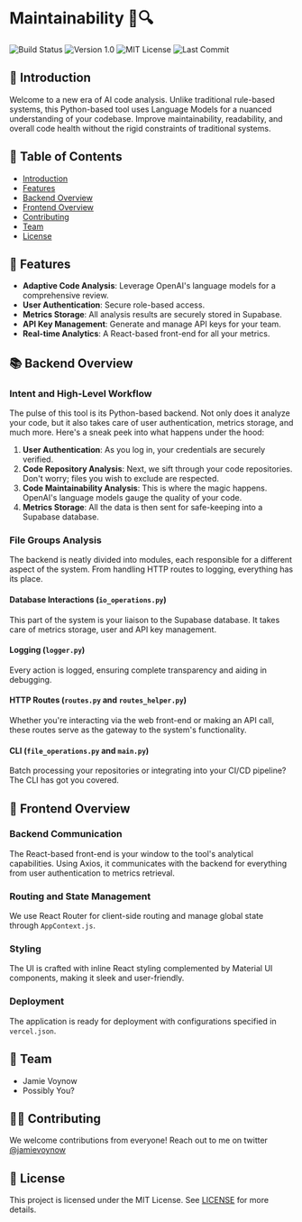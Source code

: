 
# Maintainability 🧠🔍

![Build Status](https://img.shields.io/badge/build-passing-brightgreen)
![Version 1.0](https://img.shields.io/badge/version-1.0-blue)
![MIT License](https://img.shields.io/badge/license-MIT-green)
![Last Commit](https://img.shields.io/github/last-commit/voynow/maintainability)

## 🌟 Introduction

Welcome to a new era of AI code analysis. Unlike traditional rule-based systems, this Python-based tool uses Language Models for a nuanced understanding of your codebase. Improve maintainability, readability, and overall code health without the rigid constraints of traditional systems. 

## 🚀 Table of Contents

- [Introduction](#-introduction)
- [Features](#-features)
- [Backend Overview](#-backend-overview)
- [Frontend Overview](#-frontend-overview)
- [Contributing](#-contributing)
- [Team](#-team)
- [License](#-license)

## 🌈 Features

- **Adaptive Code Analysis**: Leverage OpenAI's language models for a comprehensive review.
- **User Authentication**: Secure role-based access.
- **Metrics Storage**: All analysis results are securely stored in Supabase.
- **API Key Management**: Generate and manage API keys for your team.
- **Real-time Analytics**: A React-based front-end for all your metrics.

## 📚 Backend Overview

### Intent and High-Level Workflow

The pulse of this tool is its Python-based backend. Not only does it analyze your code, but it also takes care of user authentication, metrics storage, and much more. Here's a sneak peek into what happens under the hood:

1. **User Authentication**: As you log in, your credentials are securely verified.
2. **Code Repository Analysis**: Next, we sift through your code repositories. Don't worry; files you wish to exclude are respected.
3. **Code Maintainability Analysis**: This is where the magic happens. OpenAI's language models gauge the quality of your code.
4. **Metrics Storage**: All the data is then sent for safe-keeping into a Supabase database.

### File Groups Analysis

The backend is neatly divided into modules, each responsible for a different aspect of the system. From handling HTTP routes to logging, everything has its place.

#### Database Interactions (`io_operations.py`)

This part of the system is your liaison to the Supabase database. It takes care of metrics storage, user and API key management. 

#### Logging (`logger.py`)

Every action is logged, ensuring complete transparency and aiding in debugging.

#### HTTP Routes (`routes.py` and `routes_helper.py`)

Whether you're interacting via the web front-end or making an API call, these routes serve as the gateway to the system's functionality.

#### CLI (`file_operations.py` and `main.py`)

Batch processing your repositories or integrating into your CI/CD pipeline? The CLI has got you covered.

## 🎨 Frontend Overview

### Backend Communication

The React-based front-end is your window to the tool's analytical capabilities. Using Axios, it communicates with the backend for everything from user authentication to metrics retrieval.

### Routing and State Management

We use React Router for client-side routing and manage global state through `AppContext.js`.

### Styling

The UI is crafted with inline React styling complemented by Material UI components, making it sleek and user-friendly.

### Deployment

The application is ready for deployment with configurations specified in `vercel.json`.

## 🤝 Team

- Jamie Voynow
- Possibly You?

## 👩‍🚀 Contributing

We welcome contributions from everyone! Reach out to me on twitter [@jamievoynow](https://twitter.com/jamievoynow)

## 📜 License

This project is licensed under the MIT License. See [LICENSE](LICENSE) for more details.
